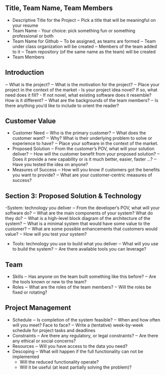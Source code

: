 ## Title, Team Name, Team Members
- Descriptive Title for the Project
    ‒ Pick a title that will be meaningful on your resume
- Team Name - Your choice: pick something fun or something professional or both
- Team Name for Github
    ‒ To be assigned, as teams are formed
    ‒ Team under class organization will be created
    ‒ Members of the team added to it
    ‒ Team repository (of the same name as the team) will be created
- Team Members

## Introduction
‒ What is the project?
‒ What is the motivation for the project?
‒ Place your project in the context of the market
    - Is your project idea novel? If so, what need does it fill?
    - If not novel, what existing software does it resemble? How is it different? ‒ What are the backgrounds of the team members?
‒ Is there anything you’d like to include to orient the reader?

## Customer Value
- Customer Need
    ‒ Who is the primary customer?
    ‒ What does the customer want?
    ‒ Why? What is their underlying problem to solve or experience to have? ‒ Place your software in the context of the market.
- Proposed Solution
    ‒ From the customer’s POV, what will your solution deliver?
    ‒ How will the customer benefit from your proposed solution?
    ‒ Does it provide a new capability or is it much better, easier, faster ...? ‒ Have you tested the idea on anyone?
- Measures of Success
    ‒ How will you know if customers got the benefits you want to provide? ‒ What are your customer-centric measures of success?

## Section 3: Proposed Solution & Technology
-System: technology you deliver
    ‒ From the developer’s POV, what will your software do?
    ‒ What are the main components of your system? What do they do?
    ‒ What is a high-level block diagram of the architecture of the system?
    ‒ What is a minimal system that would have some value to the customer? ‒ What are some possible enhancements that customers would value?
    ‒ How will you test your system?
- Tools: technology you use to build what you deliver ‒ What will you use to build the system?
    ‒ Are there available tools you can leverage?

## Team
- Skills
    ‒ Has anyone on the team built something like this before? ‒ Are the tools known or new to the team?
- Roles
    ‒ What are the roles of the team members? ‒ Will the roles be fixed or rotating?

## Project Management
- Schedule
    ‒ Is completion of the system feasible?
    ‒ When and how often will you meet? Face to face?
    ‒ Write a (tentative) week-by-week schedule for project tasks and deadlines
- Constraints
    ‒ Are there any regulatory, or legal constraints? ‒ Are there any ethical or social concerns?
- Resources
    ‒ Will you have access to the data you need?
- Descoping
    ‒ What will happen if the full functionality can not be implemented
    - Will the reduced functionality operate?
    - Will it be useful (at least partially solving the problem)?


